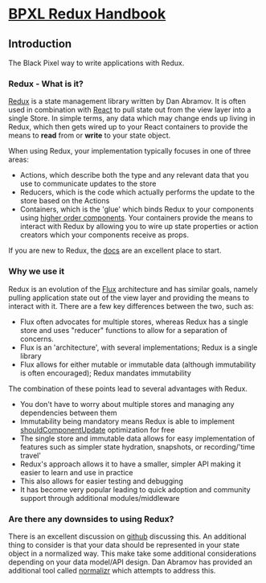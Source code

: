 # [BPXL Redux Handbook](http://brandonjpierce.github.io/redux-handbook/)

## Introduction

The Black Pixel way to write applications with Redux.

### Redux - What is it?

[Redux](http://redux.js.org/) is a state management library written by Dan Abramov. It is often used in combination with [React](https://facebook.github.io/react/) to pull state out from the view layer into a single Store. In simple terms, any data which may change ends up living in Redux, which then gets wired up to your React containers to provide the means to **read** from or **write** to your state object.

When using Redux, your implementation typically focuses in one of three areas:

- Actions, which describe both the type and any relevant data that you use to communicate updates to the store
- Reducers, which is the code which actually performs the update to the store based on the Actions
- Containers, which is the 'glue' which binds Redux to your components using [higher order components](https://medium.com/@dan_abramov/mixins-are-dead-long-live-higher-order-components-94a0d2f9e750#.jxumv6uhb). Your containers provide the means to interact with Redux by allowing you to wire up state properties or action creators which your components receive as props.

If you are new to Redux, the [docs](http://redux.js.org/index.html) are an excellent place to start.

### Why we use it

Redux is an evolution of the [Flux](https://facebook.github.io/flux/docs/overview.html) architecture and has similar goals, namely pulling application state out of the view layer and providing the means to interact with it. There are a few key differences between the two, such as:

- Flux often advocates for multiple stores, whereas Redux has a single store and uses "reducer" functions to allow for a separation of concerns.
- Flux is an 'architecture', with several implementations; Redux is a single library
- Flux allows for either mutable or immutable data (although immutability is often encouraged); Redux mandates immutability

The combination of these points lead to several advantages with Redux.

- You don't have to worry about multiple stores and managing any dependencies between them
- Immutability being mandatory means Redux is able to implement [shouldComponentUpdate](https://facebook.github.io/react/docs/advanced-performance.html) optimization for free
- The single store and immutable data allows for easy implementation of features such as simpler state hydration, snapshots, or recording/'time travel'
- Redux's approach allows it to have a smaller, simpler API making it easier to learn and use in practice
- This also allows for easier testing and debugging
- It has become very popular leading to quick adoption and community support through additional modules/middleware

### Are there any downsides to using Redux?

There is an excellent discussion on [github](https://github.com/reactjs/redux/issues/1385) discussing this. An additional thing to consider is that your data should be represented in your state object in a normalized way. This make take some additional considerations depending on your data model/API design. Dan Abramov has provided an additional tool called [normalizr](https://github.com/paularmstrong/normalizr) which attempts to address this.
